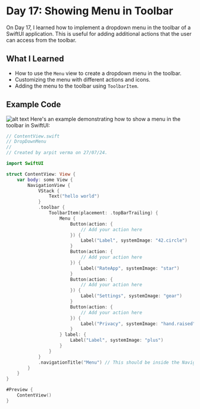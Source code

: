 # Day 17: Showing Menu in Toolbar

On Day 17, I learned how to implement a dropdown menu in the toolbar of a SwiftUI application. This is useful for adding additional actions that the user can access from the toolbar.

## What I Learned

- How to use the `Menu` view to create a dropdown menu in the toolbar.
- Customizing the menu with different actions and icons.
- Adding the menu to the toolbar using `ToolbarItem`.

## Example Code

![alt text](<Screenshot 2024-07-27 at 11.37.19 PM.png>)
Here's an example demonstrating how to show a menu in the toolbar in SwiftUI:

```swift
// ContentView.swift
// DropDownMenu
//
// Created by arpit verma on 27/07/24.

import SwiftUI

struct ContentView: View {
    var body: some View {
        NavigationView {
            VStack {
                Text("hello world")
            }
            .toolbar {
                ToolbarItem(placement: .topBarTrailing) {
                    Menu {
                        Button(action: {
                            // Add your action here
                        }) {
                            Label("Label", systemImage: "42.circle")
                        }
                        Button(action: {
                            // Add your action here
                        }) {
                            Label("RateApp", systemImage: "star")
                        }
                        Button(action: {
                            // Add your action here
                        }) {
                            Label("Settings", systemImage: "gear")
                        }
                        Button(action: {
                            // Add your action here
                        }) {
                            Label("Privacy", systemImage: "hand.raised")
                        }
                    } label: {
                        Label("Label", systemImage: "plus")
                    }
                }
            }
            .navigationTitle("Menu") // This should be inside the NavigationView
        }
    }
}

#Preview {
    ContentView()
}
